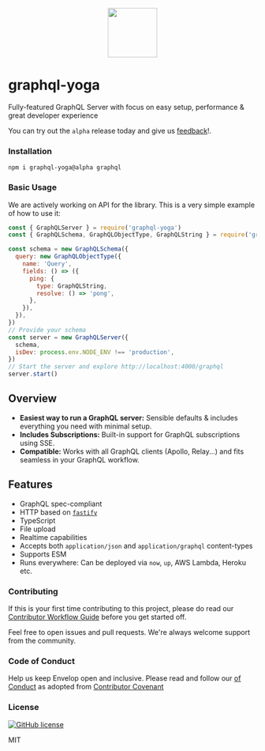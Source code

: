 <p align="center"><img src="https://imgur.com/Sv6j0B6.png" width="100" /></p>

# graphql-yoga

Fully-featured GraphQL Server with focus on easy setup, performance & great developer experience

You can try out the `alpha` release today and give us [feedback](https://github.com/dotansimha/graphql-yoga/issues/704)!.

### Installation

```shell
npm i graphql-yoga@alpha graphql
```

### Basic Usage

We are actively working on API for the library. This is a very simple example of how to use it:

```js
const { GraphQLServer } = require('graphql-yoga')
const { GraphQLSchema, GraphQLObjectType, GraphQLString } = require('graphql')

const schema = new GraphQLSchema({
  query: new GraphQLObjectType({
    name: 'Query',
    fields: () => ({
      ping: {
        type: GraphQLString,
        resolve: () => 'pong',
      },
    }),
  }),
})
// Provide your schema
const server = new GraphQLServer({
  schema,
  isDev: process.env.NODE_ENV !== 'production',
})
// Start the server and explore http://localhost:4000/graphql
server.start()
```

## Overview

- **Easiest way to run a GraphQL server:** Sensible defaults & includes everything you need with minimal setup.
- **Includes Subscriptions:** Built-in support for GraphQL subscriptions using SSE.
- **Compatible:** Works with all GraphQL clients (Apollo, Relay...) and fits seamless in your GraphQL workflow.

## Features

- GraphQL spec-compliant
- HTTP based on [`fastify`](https://fastify.io)
- TypeScript
- File upload
- Realtime capabilities
- Accepts both `application/json` and `application/graphql` content-types
- Supports ESM
- Runs everywhere: Can be deployed via `now`, `up`, AWS Lambda, Heroku etc.

### Contributing

If this is your first time contributing to this project, please do read our [Contributor Workflow Guide](https://github.com/the-guild-org/Stack/blob/master/CONTRIBUTING.md) before you get started off.

Feel free to open issues and pull requests. We're always welcome support from the community.

### Code of Conduct

Help us keep Envelop open and inclusive. Please read and follow our [
of Conduct](https://github.com/the-guild-org/Stack/blob/master/CODE_OF_CONDUCT.md) as adopted from [Contributor Covenant](https://www.contributor-covenant.org/)

### License

[![GitHub license](https://img.shields.io/badge/license-MIT-lightgrey.svg?maxAge=2592000)](https://raw.githubusercontent.com/apollostack/apollo-ios/master/LICENSE)

MIT
